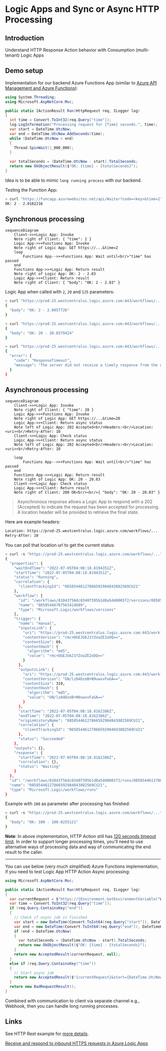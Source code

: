 # Logic Apps and Sync or Async HTTP Processing

## Introduction

Understand HTTP Response Action behavior with Consumption (multi-tenant) Logic Apps

## Demo setup

Implementation for our backend Azure Functions App
(similar to [Azure API Management and Azure Functions](apim_and_functions.md)):

```csharp
using System.Threading;
using Microsoft.AspNetCore.Mvc;

public static IActionResult Run(HttpRequest req, ILogger log)
{
  int time = Convert.ToInt32(req.Query["time"]);
  log.LogInformation("Processing request for {Time} seconds.", time);
  var start = DateTime.UtcNow;
  var end = DateTime.UtcNow.AddSeconds(time);
  while (DateTime.UtcNow < end)
  {
    Thread.SpinWait(1_000_000);
  }
  
  var totalSeconds = (DateTime.UtcNow - start).TotalSeconds;
  return new OkObjectResult($"OK: {time} - {totalSeconds}");
}
```

Idea is to be able to mimic `long running process` with our backend.

Testing the Function App:

```bash
> curl "https://funcapp.azurewebsites.net/api/Waiter?code=<key>&time=2"
OK: 2 - 2.0162216
```

## Synchronous processing

```mermaid
sequenceDiagram
    Client->>+Logic App: Invoke
    Note right of Client: { "time": 2 }
    Logic App->>+Functions App: Invoke
    Note right of Logic App: GET https://...&time=2
    loop
        Functions App-->>+Functions App: Wait until<br/>"time" has passed
    end
    Functions App->>+Logic App: Return result
    Note right of Logic App: OK: 2 - 2.03
    Logic App->>+Client: Return result
    Note right of Client: { "body": "OK: 2 - 2.03" }
```

Logic App when called with `2`, `20` and `125` parameters:

```bash
> curl "https://prod-25.westcentralus.logic.azure.com:443/workflows/..." --data "{ 'time': 2 }" -H "Content-Type: application/json" | jq
{
  "body": "OK: 2 - 2.0057726"
}

> curl "https://prod-25.westcentralus.logic.azure.com:443/workflows/..." --data "{ 'time': 20 }" -H "Content-Type: application/json" | jq
{
  "body": "OK: 20 - 20.0379424"
}

> curl "https://prod-25.westcentralus.logic.azure.com:443/workflows/..." --data "{ 'time': 125 }" -H "Content-Type: application/json" | jq
{
  "error": {
    "code": "ResponseTimeout",
    "message": "The server did not receive a timely response from the upstream server. Request tracking id '0858544674707'."
  }
}
```

## Asynchronous processing

```mermaid
sequenceDiagram
    Client->>+Logic App: Invoke
    Note right of Client: { "time": 20 }
    Logic App->>+Functions App: Invoke
    Note right of Logic App: GET https://...&time=20
    Logic App->>+Client: Return async status
    Note left of Logic App: 202 Accepted<br/>Headers:<br/>Location: <uri><br/>Retry-After: 10
    Client->>+Logic App: Check status
    Logic App->>+Client: Return async status
    Note left of Logic App: 202 Accepted<br/>Headers:<br/>Location: <uri><br/>Retry-After: 10

    loop
        Functions App-->>+Functions App: Wait until<br/>"time" has passed
    end
    Functions App->>+Logic App: Return result
    Note right of Logic App: OK: 20 - 20.03
    Client->>+Logic App: Check status
    Logic App->>+Client: Return result
    Note right of Client: 200 OK<br/><br/>{ "body": "OK: 20 - 20.03" }
```

> Asynchronous response allows a Logic App to respond with a 202 (Accepted) to indicate the request
> has been accepted for processing. A location header will be provided to retrieve the final state. 

Here are example headers:

```bash
Location: https://prod-25.westcentralus.logic.azure.com/workflows/...
Retry-After: 10
```

You can poll that location url to get the current status:

```bash
> curl -s "https://prod-25.westcentralus.logic.azure.com/workflows/..." | jq
{
  "properties": {
    "waitEndTime": "2022-07-05T04:08:18.8194351Z",
    "startTime": "2022-07-05T04:08:18.8194351Z",
    "status": "Running",
    "correlation": {
      "clientTrackingId": "08585446127866592984843882569CU21"
    },
    "workflow": {
      "id": "/workflows/81043f56dc0340f395b1d8a5d40865f2/versions/08585446707563414689",
      "name": "08585446707563414689",
      "type": "Microsoft.Logic/workflows/versions"
    },
    "trigger": {
      "name": "manual",
      "inputsLink": {
        "uri": "https://prod-25.westcentralus.logic.azure.com:443/workflows/...",
        "contentVersion": "rmc+DGEJG6J1YZoaZE2oDQ==",
        "contentSize": 69,
        "contentHash": {
          "algorithm": "md5",
          "value": "rmc+DGEJG6J1YZoaZE2oDQ=="
        }
      },
      "outputsLink": {
        "uri": "https://prod-25.westcentralus.logic.azure.com:443/workflows/...",
        "contentVersion": "GN/lz84DzeB+N9uwxvFaGA==",
        "contentSize": 319,
        "contentHash": {
          "algorithm": "md5",
          "value": "GN/lz84DzeB+N9uwxvFaGA=="
        }
      },
      "startTime": "2022-07-05T04:08:18.8162386Z",
      "endTime": "2022-07-05T04:08:18.8162386Z",
      "originHistoryName": "08585446127866592984843882569CU21",
      "correlation": {
        "clientTrackingId": "08585446127866592984843882569CU21"
      },
      "status": "Succeeded"
    },
    "outputs": {},
    "response": {
      "startTime": "2022-07-05T04:08:18.8162386Z",
      "correlation": {},
      "status": "Waiting"
    }
  },
  "id": "/workflows/81043f56dc0340f395b1d8a5d40865f2/runs/08585446127866592984843882569CU21",
  "name": "08585446127866592984843882569CU21",
  "type": "Microsoft.Logic/workflows/runs"
}
```

Example with `100` as parameter after processing has finished:

```bash
> curl -s "https://prod-25.westcentralus.logic.azure.com/workflows/..." | jq
{
  "body": "OK: 100 - 100.0255121"
}
```

**Note**: In above implementation, HTTP Action still has 
[120 seconds timeout limit](https://docs.microsoft.com/en-us/azure/logic-apps/logic-apps-limits-and-config?tabs=azure-portal#http-request-limits). 
In order to support longer processing times, you'll need to use alternative ways of processing data and way of communicating the end result to the caller.

---

You can use below (very much simplified) Azure Functions implementation,
if you need to test Logic App HTTP Action Async processing:

```csharp
using Microsoft.AspNetCore.Mvc;

public static IActionResult Run(HttpRequest req, ILogger log)
{
  var currentRequest = $"https://{Environment.GetEnvironmentVariable("WEBSITE_HOSTNAME")}{req.Path}{req.QueryString}";
  var time = Convert.ToInt32(req.Query["time"]);
  if (req.Query.ContainsKey("end"))
  {
    // Check if async job is finished
    var start = new DateTime(Convert.ToInt64(req.Query["start"]), DateTimeKind.Utc);
    var end = new DateTime(Convert.ToInt64(req.Query["end"]), DateTimeKind.Utc);
    if (end < DateTime.UtcNow)
    {
      var totalSeconds = (DateTime.UtcNow - start).TotalSeconds;
      return new OkObjectResult($"OK: {time} - {totalSeconds}");
    }
    return new AcceptedResult(currentRequest, null);
  }
  else if (req.Query.ContainsKey("time"))
  {
    // Start async job
    return new AcceptedResult($"{currentRequest}&start={DateTime.UtcNow}&end={DateTime.UtcNow.AddSeconds(time).Ticks}", null);
  }
  return new BadRequestResult();
}
```

Combined with communication to client via separate channel
e.g., Webhook, then you can handle long running processes.

## Links

See HTTP Rest example for [more details](la_sync_or_async_http_processing.http).

[Receive and respond to inbound HTTPS requests in Azure Logic Apps](https://docs.microsoft.com/en-us/azure/connectors/connectors-native-reqres)
